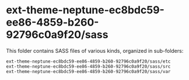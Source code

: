 # ext-theme-neptune-ec8bdc59-ee86-4859-b260-92796c0a9f20/sass

This folder contains SASS files of various kinds, organized in sub-folders:

    ext-theme-neptune-ec8bdc59-ee86-4859-b260-92796c0a9f20/sass/etc
    ext-theme-neptune-ec8bdc59-ee86-4859-b260-92796c0a9f20/sass/src
    ext-theme-neptune-ec8bdc59-ee86-4859-b260-92796c0a9f20/sass/var
